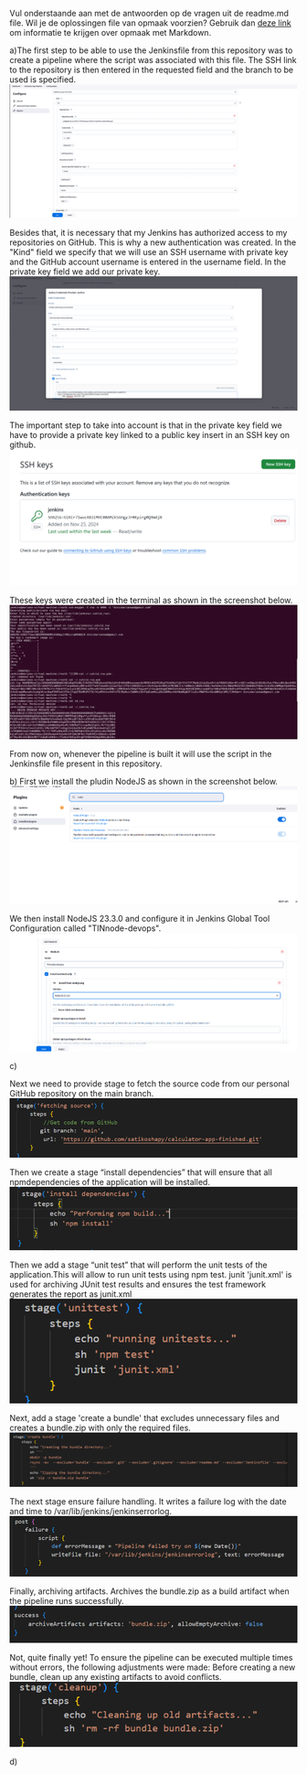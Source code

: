 Vul onderstaande aan met de antwoorden op de vragen uit de readme.md file. Wil je de oplossingen file van opmaak voorzien? Gebruik dan [deze link](https://github.com/adam-p/markdown-here/wiki/Markdown-Cheatsheet) om informatie te krijgen over
opmaak met Markdown.


a)The first step to be able to use the Jenkinsfile from this repository was to create a pipeline where the script was associated with this file. 
The SSH link to the repository is then entered in the requested field and the branch to be used is specified.
![Screenshot van new Pipeline](img/Pipeline-script-with-SCM.png)

Besides that, it is necessary that my Jenkins has authorized access to my repositories on GitHub. This is why a new authentication was created.
In the "Kind" field we specify that we will use an SSH username with private key and the GitHub account username is entered in the username field.
In the private key field we add our private key.
![Screenshot van new Jenkins Credential](img/New-credential-jenkins.png)

The important step to take into account is that in the private key field we have to provide a private key linked to a public key insert in an SSH key on github.
![Screenshot van new SSh key gitHub](img/SSH-GitHub.png)

These keys were created in the terminal as shown in the screenshot below.
![Screenshot van Public and Private key](img/Public-and-private-key.png)

From now on, whenever the pipeline is built it will use the script in the Jenkinsfile file present in this repository.

b) 
First we install the pludin NodeJS as shown in the screenshot below.
![Screenshot van NodeJSPlugin](img/NodeJsPlugin.png)

We then install NodeJS 23.3.0 and configure it in Jenkins Global Tool Configuration called "TINnode-devops".
![Screenshot van NodeJS Configuratie in TINnode-devops](img/New-NodeJs.png)

c)

Next we need to provide stage to fetch the source code from our personal GitHub repository on the main branch.
![Screenshot van Jenkins file stage](img/stage_getting_source_from_github.png)

Then we create a stage “install dependencies” that will ensure that all npmdependencies of the application will be installed.
![Screenshot van Jenkins file stage to install dependencies](img/install_dependencies_stage.png)

Then we add a stage “unit test” that will perform the unit tests of the application.This will allow to run unit tests using npm test.
junit 'junit.xml' is used for archiving JUnit test results and ensures the test framework generates the report as junit.xml
![Screenshot van unit test stage](img/unit_test_stage.png)

Next, add a stage 'create a bundle' that excludes unnecessary files and creates a bundle.zip with only the required files.
![Screenshot van create bundle stage](img/create_bundle_stage.png)

The next stage ensure failure handling. It writes a failure log with the date and time to /var/lib/jenkins/jenkinserrorlog.
![Screenshot van post failire](img/post_failure.png)

Finally, archiving artifacts.
Archives the bundle.zip as a build artifact when the pipeline runs successfully.
![Screenshot van archiving artifacts](img/success.png)

Not, quite finally yet!
To ensure the pipeline can be executed multiple times without errors, the following adjustments were made:
Before creating a new bundle, clean up any existing artifacts to avoid conflicts.
![Screenshot van cleanup stage](img/cleanup_stage.png)



d)
